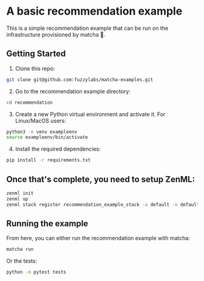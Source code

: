 # A basic recommendation example

This is a simple recommendation example that can be run on the infrastructure provisioned by matcha 🍵.

## Getting Started

1. Clone this repo:
```bash
git clone git@github.com:fuzzylabs/matcha-examples.git
```

2. Go to the recommendation example directory:
```bash
cd recommendation
```

3. Create a new Python virtual environment and activate it. For Linux/MacOS users:
```bash
python3 -m venv exampleenv
source exampleenv/bin/activate
```

4. Install the required dependencies:
```bash
pip install -r requirements.txt
```

## Once that's complete, you need to setup ZenML:

```bash
zenml init
zenml up
zenml stack register recommendation_example_stack -a default -o default --set
```
## Running the example
From here, you can either run the recommendation example with matcha:
```bash
matcha run
```

Or the tests:
```bash
python -m pytest tests
```